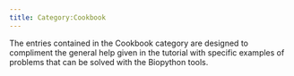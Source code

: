```yaml
---
title: Category:Cookbook
---
```


The entries contained in the Cookbook category are designed to
compliment the general help given in the tutorial with specific examples
of problems that can be solved with the Biopython tools.
